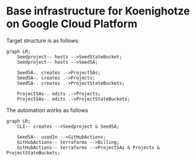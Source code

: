 # Base infrastructure for Koenighotze on Google Cloud Platform

Target structure is as follows:

```mermaid
graph LR;
    Seedproject-- hosts -->SeedStateBucket;
    Seedproject-- hosts -->SeedSA;

    SeedSA-. creates .->ProjectSAs;
    SeedSA-. creates .->Projects;
    SeedSA-. creates .->ProjectStateBuckets;

    ProjectSAs-. edits .->Projects;
    ProjectSAs-. edits .->ProjectStateBuckets;
```

The automation works as follows

```mermaid
graph LR;
    CLI-- creates -->Seedproject & SeedSA;

    SeedSA-- usedIn -->GitHubActions;
    GitHubActions-- terraforms -->Billing;
    GitHubActions-- terraforms -->ProjectSAs & Projects & ProjectStateBuckets;
```

